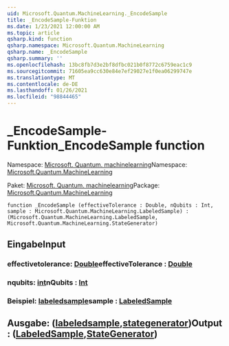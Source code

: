 ```yaml
---
uid: Microsoft.Quantum.MachineLearning._EncodeSample
title: _EncodeSample-Funktion
ms.date: 1/23/2021 12:00:00 AM
ms.topic: article
qsharp.kind: function
qsharp.namespace: Microsoft.Quantum.MachineLearning
qsharp.name: _EncodeSample
qsharp.summary: ''
ms.openlocfilehash: 13bc8fb7d3e2bf8dfbc021b0f8772c6759eac1c9
ms.sourcegitcommit: 71605ea9cc630e84e7ef29027e1f0ea06299747e
ms.translationtype: MT
ms.contentlocale: de-DE
ms.lasthandoff: 01/26/2021
ms.locfileid: "98844465"
---
```

# <a name="_encodesample-function"></a><span data-ttu-id="f30a1-102">_EncodeSample-Funktion</span><span class="sxs-lookup"><span data-stu-id="f30a1-102">_EncodeSample function</span></span>

<span data-ttu-id="f30a1-103">Namespace: [Microsoft. Quantum. machinelearning](xref:Microsoft.Quantum.MachineLearning)</span><span class="sxs-lookup"><span data-stu-id="f30a1-103">Namespace: [Microsoft.Quantum.MachineLearning](xref:Microsoft.Quantum.MachineLearning)</span></span>

<span data-ttu-id="f30a1-104">Paket: [Microsoft. Quantum. machinelearning](https://nuget.org/packages/Microsoft.Quantum.MachineLearning)</span><span class="sxs-lookup"><span data-stu-id="f30a1-104">Package: [Microsoft.Quantum.MachineLearning](https://nuget.org/packages/Microsoft.Quantum.MachineLearning)</span></span>




```qsharp
function _EncodeSample (effectiveTolerance : Double, nQubits : Int, sample : Microsoft.Quantum.MachineLearning.LabeledSample) : (Microsoft.Quantum.MachineLearning.LabeledSample, Microsoft.Quantum.MachineLearning.StateGenerator)
```


## <a name="input"></a><span data-ttu-id="f30a1-105">Eingabe</span><span class="sxs-lookup"><span data-stu-id="f30a1-105">Input</span></span>

### <a name="effectivetolerance--double"></a><span data-ttu-id="f30a1-106">effectivetolerance: [Double](xref:microsoft.quantum.lang-ref.double)</span><span class="sxs-lookup"><span data-stu-id="f30a1-106">effectiveTolerance : [Double](xref:microsoft.quantum.lang-ref.double)</span></span>




### <a name="nqubits--int"></a><span data-ttu-id="f30a1-107">nqubits: [int](xref:microsoft.quantum.lang-ref.int)</span><span class="sxs-lookup"><span data-stu-id="f30a1-107">nQubits : [Int](xref:microsoft.quantum.lang-ref.int)</span></span>




### <a name="sample--labeledsample"></a><span data-ttu-id="f30a1-108">Beispiel: [labeledsample](xref:Microsoft.Quantum.MachineLearning.LabeledSample)</span><span class="sxs-lookup"><span data-stu-id="f30a1-108">sample : [LabeledSample](xref:Microsoft.Quantum.MachineLearning.LabeledSample)</span></span>





## <a name="output--labeledsamplestategenerator"></a><span data-ttu-id="f30a1-109">Ausgabe: ([labeledsample](xref:Microsoft.Quantum.MachineLearning.LabeledSample),[stategenerator](xref:Microsoft.Quantum.MachineLearning.StateGenerator))</span><span class="sxs-lookup"><span data-stu-id="f30a1-109">Output : ([LabeledSample](xref:Microsoft.Quantum.MachineLearning.LabeledSample),[StateGenerator](xref:Microsoft.Quantum.MachineLearning.StateGenerator))</span></span>

